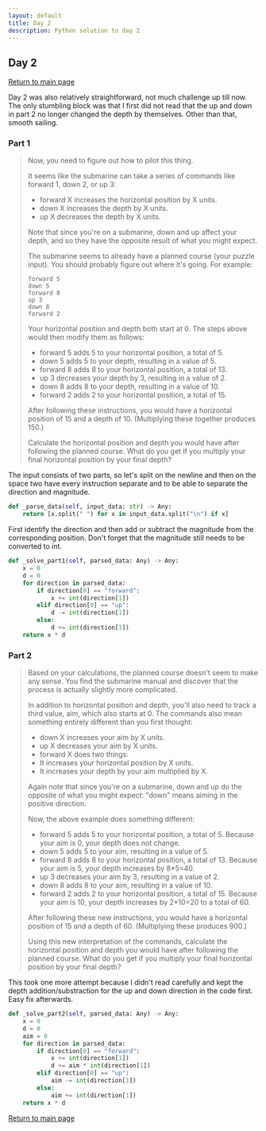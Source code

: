 ```yaml
---
layout: default
title: Day 2
description: Python solution to day 2
---
```


## Day 2

[Return to main page](./)


Day 2 was also relatively straightforward, not much challenge up till now. The only stumbling block was that I first
did not read that the up and down in part 2 no longer changed the depth by themselves. Other than that, smooth sailing.


### Part 1
> 
> Now, you need to figure out how to pilot this thing.
> 
> It seems like the submarine can take a series of commands like forward 1, down 2, or up 3:
> 
> - forward X increases the horizontal position by X units.
> - down X increases the depth by X units.
> - up X decreases the depth by X units.
> 
> Note that since you're on a submarine, down and up affect your depth, and so they have the opposite result of what you might expect.
> 
> The submarine seems to already have a planned course (your puzzle input). You should probably figure out where it's going. For example:
> ```
> forward 5
> down 5
> forward 8
> up 3
> down 8
> forward 2
> ```
> Your horizontal position and depth both start at 0. The steps above would then modify them as follows:
> 
> - forward 5 adds 5 to your horizontal position, a total of 5.
> - down 5 adds 5 to your depth, resulting in a value of 5.
> - forward 8 adds 8 to your horizontal position, a total of 13.
> - up 3 decreases your depth by 3, resulting in a value of 2.
> - down 8 adds 8 to your depth, resulting in a value of 10.
> - forward 2 adds 2 to your horizontal position, a total of 15.
> 
> After following these instructions, you would have a horizontal position of 15 and a depth of 10. (Multiplying these together produces 150.)
> 
> Calculate the horizontal position and depth you would have after following the planned course. What do you get if you multiply your final horizontal position by your final depth?
> 


 The input consists of two parts, so let's split on the newline and then on the space two have every instruction separate and to be able to separate the direction and magnitude. 
```python
def _parse_data(self, input_data: str) -> Any:
    return [x.split(" ") for x in input_data.split("\n") if x]
```

 First identify the direction and then add or subtract the magnitude from the corresponding position. Don't forget that the magnitude still needs to be converted to int. 
```python
def _solve_part1(self, parsed_data: Any) -> Any:
    x = 0
    d = 0
    for direction in parsed_data:
        if direction[0] == "forward":
            x += int(direction[1])
        elif direction[0] == "up":
            d -= int(direction[1])
        else:
            d += int(direction[1])
    return x * d
```

### Part 2

> 
> Based on your calculations, the planned course doesn't seem to make any sense. You find the submarine manual and discover that the process is actually slightly more complicated.
> 
> In addition to horizontal position and depth, you'll also need to track a third value, aim, which also starts at 0. The commands also mean something entirely different than you first thought:
> 
> - down X increases your aim by X units.
> - up X decreases your aim by X units.
> - forward X does two things:
> - It increases your horizontal position by X units.
> - It increases your depth by your aim multiplied by X.
> 
> Again note that since you're on a submarine, down and up do the opposite of what you might expect: "down" means aiming in the positive direction.
> 
> Now, the above example does something different:
> 
> - forward 5 adds 5 to your horizontal position, a total of 5. Because your aim is 0, your depth does not change.
> - down 5 adds 5 to your aim, resulting in a value of 5.
> - forward 8 adds 8 to your horizontal position, a total of 13. Because your aim is 5, your depth increases by 8*5=40.
> - up 3 decreases your aim by 3, resulting in a value of 2.
> - down 8 adds 8 to your aim, resulting in a value of 10.
> - forward 2 adds 2 to your horizontal position, a total of 15. Because your aim is 10, your depth increases by 2*10=20 to a total of 60.
> 
> After following these new instructions, you would have a horizontal position of 15 and a depth of 60. (Multiplying these produces 900.)
> 
> Using this new interpretation of the commands, calculate the horizontal position and depth you would have after following the planned course. What do you get if you multiply your final horizontal position by your final depth?

 This took one more attempt because I didn't read carefully and kept the depth addition/substraction for the up and down direction in the code first. Easy fix afterwards. 
```python
def _solve_part2(self, parsed_data: Any) -> Any:
    x = 0
    d = 0
    aim = 0
    for direction in parsed_data:
        if direction[0] == "forward":
            x += int(direction[1])
            d += aim * int(direction[1])
        elif direction[0] == "up":
            aim -= int(direction[1])
        else:
            aim += int(direction[1])
    return x * d
```

[Return to main page](./)